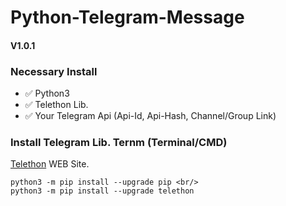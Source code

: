 # Python-Telegram-Message 
#### V1.0.1



### Necessary Install

 - :white_check_mark: Python3
 - :white_check_mark: Telethon Lib.
 - :white_check_mark: Your Telegram Api (Api-Id, Api-Hash, Channel/Group Link)



### Install Telegram Lib. Ternm (Terminal/CMD)

[Telethon](https://docs.telethon.dev/en/latest/basic/installation.html) WEB Site.

```
python3 -m pip install --upgrade pip <br/>
python3 -m pip install --upgrade telethon
```


